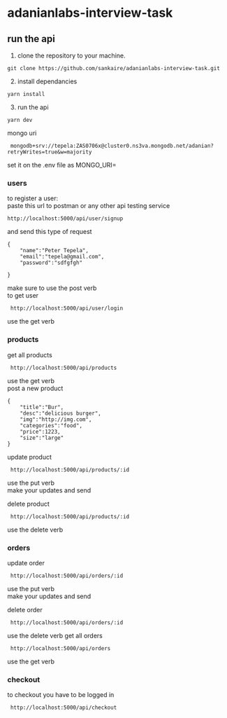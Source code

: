 # adanianlabs-interview-task
 ## run the api

1. clone the repository to your machine.

```#!/bin/bash
git clone https://github.com/sankaire/adanianlabs-interview-task.git
```

2. install dependancies

```#!/bin/bash
yarn install
```

3. run the api

```#!/bin/bash
yarn dev
```
mongo uri
```#!/bin/bash
 mongodb+srv://tepela:ZAS0706x@cluster0.ns3va.mongodb.net/adanian?retryWrites=true&w=majority
```
set it on the .env file as MONGO_URI=
### users
to register a user:
<br>
paste this url to postman or any other api testing service
```#!/bin/bash
http://localhost:5000/api/user/signup
```
and send this type of request
```#!/bin/bash
{
    "name":"Peter Tepela",
    "email":"tepela@gmail.com",
    "password":"sdfgfgh"
   
}
```
make sure to use the post verb
<br>
to get user
```#!/bin/bash
 http://localhost:5000/api/user/login
```
use the get verb

### products
get all products
```#!/bin/bash
 http://localhost:5000/api/products
```
use the get verb
<br>
post a new product
```#!/bin/bash
{
    "title":"Bur",
    "desc":"delicious burger",
    "img":"http://img.com",
    "categories":"food",
    "price":1223,
    "size":"large"
}
```
update product

```#!/bin/bash
 http://localhost:5000/api/products/:id
```
use the put verb 
<br>
make your updates and send
<br>

delete product
```#!/bin/bash
 http://localhost:5000/api/products/:id
```
use the delete verb

### orders
update order

```#!/bin/bash
 http://localhost:5000/api/orders/:id
```
use the put verb 
<br>
make your updates and send
<br>

delete order
```#!/bin/bash
 http://localhost:5000/api/orders/:id
```
use the delete verb
get all orders
```#!/bin/bash
 http://localhost:5000/api/orders
```
use the get verb
<br>

### checkout
to checkout you have to be logged in
```#!/bin/bash
 http://localhost:5000/api/checkout
```
